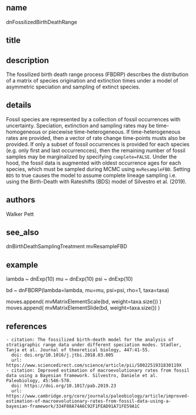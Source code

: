 ## name
dnFossilizedBirthDeathRange
## title
## description
The fossilized birth death range process (FBDRP) describes the distribution of a matrix of species origination and extinction times under a model of asymmetric speciation and sampling of extinct species.
## details
Fossil species are represented by a collection of fossil occurrences with uncertainty. Speciation, extinction and sampling rates may be time-homogeneous or piecewise time-heterogeneous. If time-heterogeneous rates are provided, then a vector of rate change time-points musts also be provided. If only a subset of fossil occurrences is provided for each species (e.g. only first and last occurrencces), then the remaining number of fossil samples may be marginalized by specifying `complete=FALSE`. Under the hood, the fossil data is augmented with oldest occurrence ages for each species, which must be sampled during MCMC using `mvResampleFBD`. Setting `BDS` to true causes the model to assume complete lineage sampling i.e. using the Birth-Death with Rateshifts (BDS) model of Silvestro et al. (2019).
## authors
Walker Pett
## see_also
dnBirthDeathSamplingTreatment
mvResampleFBD
## example
lambda ~ dnExp(10)
mu ~ dnExp(10)
psi ~ dnExp(10)

bd ~ dnFBDRP(lambda=lambda, mu=mu, psi=psi, rho=1, taxa=taxa)

moves.append( mvMatrixElementScale(bd, weight=taxa.size()) )
moves.append( mvMatrixElementSlide(bd, weight=taxa.size()) )
## references
	- citation: The fossilized birth-death model for the analysis of stratigraphic range data under different speciation modes. Stadler, Tanja et al. Journal of theoretical biology, 447:41-55.
	  doi: doi.org/10.1016/j.jtbi.2018.03.005
	  url: https://www.sciencedirect.com/science/article/pii/S002251931830119X
	- citation: Improved estimation of macroevolutionary rates from fossil data using a Bayesian framework. Silvestro, Daniele et al. Paleobiology, 45:546-570.
	  doi: https://doi.org/10.1017/pab.2019.23
	  url: https://www.cambridge.org/core/journals/paleobiology/article/improved-estimation-of-macroevolutionary-rates-from-fossil-data-using-a-bayesian-framework/334F08A74A6C92F1FEAD91A71FE59A1C
